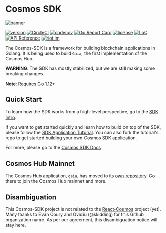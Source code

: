 # Cosmos SDK
![banner](docs/cosmos-sdk-image.jpg)

[![version](https://img.shields.io/github/tag/ownesthq/cosmos-sdk.svg)](https://github.com/ownesthq/cosmos-sdk/releases/latest)
[![CircleCI](https://circleci.com/gh/ownesthq/cosmos-sdk/tree/master.svg?style=shield)](https://circleci.com/gh/ownesthq/cosmos-sdk/tree/master)
[![codecov](https://codecov.io/gh/ownesthq/cosmos-sdk/branch/master/graph/badge.svg)](https://codecov.io/gh/ownesthq/cosmos-sdk)
[![Go Report Card](https://goreportcard.com/badge/github.com/ownesthq/cosmos-sdk)](https://goreportcard.com/report/github.com/ownesthq/cosmos-sdk)
[![license](https://img.shields.io/github/license/ownesthq/cosmos-sdk.svg)](https://github.com/ownesthq/cosmos-sdk/blob/master/LICENSE)
[![LoC](https://tokei.rs/b1/github/ownesthq/cosmos-sdk)](https://github.com/ownesthq/cosmos-sdk)
[![API Reference](https://godoc.org/github.com/ownesthq/cosmos-sdk?status.svg
)](https://godoc.org/github.com/ownesthq/cosmos-sdk)
[![riot.im](https://img.shields.io/badge/riot.im-JOIN%20CHAT-green.svg)](https://riot.im/app/#/room/#cosmos-sdk:matrix.org)

The Cosmos-SDK is a framework for building blockchain applications in Golang.
It is being used to build `Gaia`, the first implementation of the Cosmos Hub.

**WARNING**: The SDK has mostly stabilized, but we are still making some
breaking changes.

**Note**: Requires [Go 1.12+](https://golang.org/dl/)

## Quick Start

To learn how the SDK works from a high-level perspective, go to the [SDK Intro](./docs/intro/README.md).

If you want to get started quickly and learn how to build on top of the SDK, please follow the [SDK Application Tutorial](https://github.com/cosmos/sdk-application-tutorial). You can also fork the tutorial's repo to get started building your own Cosmos SDK application.

For more, please go to the [Cosmos SDK Docs](./docs/README.md)

## Cosmos Hub Mainnet

The Cosmos Hub application, `gaia`, has moved to its [own repository](https://github.com/cosmos/gaia). Go there to join the Cosmos Hub mainnet and more.

## Disambiguation

This Cosmos-SDK project is not related to the [React-Cosmos](https://github.com/react-cosmos/react-cosmos) project (yet). Many thanks to Evan Coury and Ovidiu (@skidding) for this Github organization name. As per our agreement, this disambiguation notice will stay here.
